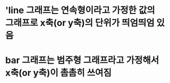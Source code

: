 # 'line 그래프는 연속형이라고 가정한 값의 그래프로 x축(or y축)의 단위가 띄엄띄엄 있음
# bar 그래프는 범주형 그래프라고 가정해서 x축(or y축)이 촘촘히 쓰여짐
